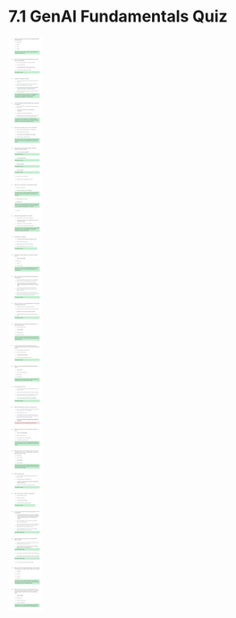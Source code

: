 # 7.1 GenAI Fundamentals Quiz

![gh](https://raw.githubusercontent.com/SeanChenR/img_gif/main/myimage/1743127199000hlnjmr.png)
